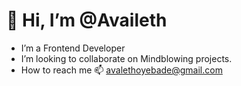 # 👋 Hi, I’m @Availeth
* I’m a Frontend Developer
* I’m looking to collaborate on Mindblowing projects.
* How to reach me 📫  avalethoyebade@gmail.com

<!---
Availeth/Availeth is a ✨ special ✨ repository because its `README.md` (this file) appears on your GitHub profile.
You can click the Preview link to take a look at your changes.
--->
